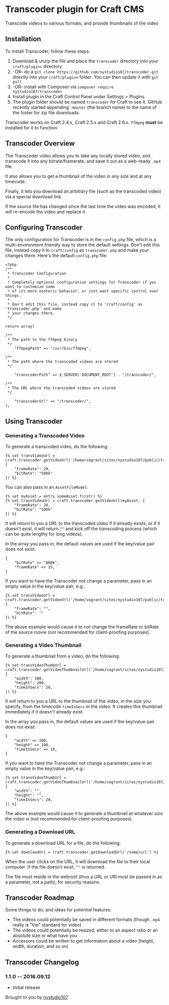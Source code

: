 # Transcoder plugin for Craft CMS

Transcode videos to various formats, and provide thumbnails of the video

## Installation

To install Transcoder, follow these steps:

1. Download & unzip the file and place the `transcoder` directory into your `craft/plugins` directory
2.  -OR- do a `git clone https://github.com/nystudio107/transcoder.git` directly into your `craft/plugins` folder.  You can then update it with `git pull`
3.  -OR- install with Composer via `composer require nystudio107/transcoder`
4. Install plugin in the Craft Control Panel under Settings > Plugins
5. The plugin folder should be named `transcoder` for Craft to see it.  GitHub recently started appending `-master` (the branch name) to the name of the folder for zip file downloads.

Transcoder works on Craft 2.4.x, Craft 2.5.x and Craft 2.6.x.  `ffmpeg` **must** be installed for it to function.

## Transcoder Overview

The Transcoder video allows you to take any locally stored video, and transcode it into any bitrate/framerate, and save it out as a web-ready `.mp4` file.

It also allows you to get a thumbnail of the video in any size and at any timecode.

Finally, it lets you download an arbitrary file (such as the transcoded video) via a special download link.

If the source file has changed since the last time the video was encoded, it will re-encode the video and replace it.

## Configuring Transcoder

The only configuration for Transcoder is in the `config.php` file, which is a multi-environment friendly way to store the default settings.  Don't edit this file, instead copy it to `craft/config` as `transcoder.php` and make your changes there.  Here's the default `config.php` file:

    <?php
    /**
     * Transcoder Configuration
     *
     * Completely optional configuration settings for Transcoder if you want to customize some
     * of its more esoteric behavior, or just want specific control over things.
     *
     * Don't edit this file, instead copy it to 'craft/config' as 'transcoder.php' and make
     * your changes there.
     */

    return array(

    /**
     * The path to the ffmpeg binary
     */
        "ffmpegPath" => "/usr/bin/ffmpeg",

    /**
     * The path where the transcoded videos are stored
     */

        "transcoderPath" => $_SERVER['DOCUMENT_ROOT'] . "/transcoder/",

    /**
     * The URL where the transcoded videos are stored
     */

        "transcoderUrl" => "/transcoder/",
    );

## Using Transcoder

### Generating a Transcoded Video

To generate a transcoded video, do the following:

    {% set transVideoUrl = craft.transcoder.getVideoUrl('/home/vagrant/sites/nystudio107/public/trimurti.mp4', {
        "frameRate": 20,
        "bitRate": "500k"
    }) %}

You can also pass in an `AssetFileModel`:

    {% set myAsset = entry.someAsset.first() %}
    {% set transVideoUrl = craft.transcoder.getVideoUrl(myAsset, {
        "frameRate": 20,
        "bitRate": "500k"
    }) %}

It will return to you a URL to the transcoded video if it already exists, or if it doesn't exist, it will return `""` and kick off the transcoding process (which can be quite lengthy for long videos).

In the array you pass in, the default values are used if the key/value pair does not exist:

    {
        "bitRate" => "800k",
        "frameRate" => 15,
    }

If you want to have the Transcoder not change a parameter, pass in an empty value in the key/value pair, e.g.:

    {% set transVideoUrl = craft.transcoder.getVideoUrl('/home/vagrant/sites/nystudio107/public/trimurti.mp4', {
        "frameRate": "",
        "bitRate": ""
    }) %}

The above example would cause it to not change the frameRate or bitRate of the source movie (not recommended for client-proofing purposes).

### Generating a Video Thumbnail

To generate a thumbnail from a video, do the following:

    {% set transVideoThumbUrl = craft.transcoder.getVideoThumbnailUrl('/home/vagrant/sites/nystudio107/public/trimurti.mp4', {
        "width": 300,
        "height": 200,
        "timeInSecs": 20,
    }) %}

It will return to you a URL to the thumbnail of the video, in the size you specify, from the timecode `timeInSecs` in the video.  It creates this thumbnail immediately if it doesn't already exist.

In the array you pass in, the default values are used if the key/value pair does not exist:

    {
        "width" => 200,
        "height" => 100,
        "timeInSecs" => 10,
    }

If you want to have the Transcoder not change a parameter, pass in an empty value in the key/value pair, e.g.:

    {% set transVideoThumbUrl = craft.transcoder.getVideoThumbnailUrl('/home/vagrant/sites/nystudio107/public/trimurti.mp4', {
        "width": "",
        "height": "",
        "timeInSecs": 20,
    }) %}

The above example would cause it to generate a thumbnail at whatever size the video is (not recommended for client-proofing purposes).

### Generating a Download URL

To generate a download URL for a file, do the following:

    {% set downloadUrl = craft.transcoder.getDownloadUrl('/some/url') %}

When the user clicks on the URL, it will download the file to their local computer.  If the file doesn't exist, `""` is returned.

The file must reside in the webroot (thus a URL or URI must be passed in as a parameter, not a path), for security reasons.

## Transcoder Roadmap

Some things to do, and ideas for potential features:

* The videos could potentially be saved in different formats (though `.mp4` really is "the" standard for video)
* The videos could potentially be resized, either to an aspect ratio or an absolute size or what have you
* Accessors could be written to get information about a video (height, width, duration, and so on)

## Transcoder Changelog

### 1.1.0 -- 2016.09.12

* Initial release

Brought to you by [nystudio107](https://nystudio107.com)
